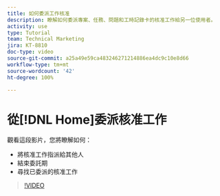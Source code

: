 ```yaml
---
title: 如何委派工作核准
description: 瞭解如何委派專案、任務、問題和工時記錄卡的核准工作給另一位使用者。
activity: use
type: Tutorial
team: Technical Marketing
jira: KT-8810
doc-type: video
source-git-commit: a25a49e59ca483246271214886ea4dc9c10e8d66
workflow-type: tm+mt
source-wordcount: '42'
ht-degree: 100%

---
```


# 從[!DNL Home]委派核准工作

觀看這段影片，您將瞭解如何：

* 將核准工作指派給其他人
* 結束委託期
* 尋找已委派的核准工作

>[!VIDEO](https://video.tv.adobe.com/v/336094/?quality=12&learn=on)

<!---
learn more URLS
Delegate approval request
--->
